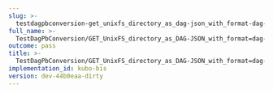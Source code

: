 ```yaml
---
slug: >-
  testdagpbconversion-get_unixfs_directory_as_dag-json_with_format-dag-json_converts_to_the_expected_content-type-body
full_name: >-
  TestDagPbConversion/GET_UnixFS_directory_as_DAG-JSON_with_format=dag-json_converts_to_the_expected_Content-Type/Body
outcome: pass
title: >-
  TestDagPbConversion/GET_UnixFS_directory_as_DAG-JSON_with_format=dag-json_converts_to_the_expected_Content-Type/Body
implementation_id: kubo-bis
version: dev-44b0eaa-dirty
---
```


